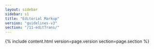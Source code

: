 ```yaml
---
layout: sidebar
sidebar: s1
title: "Editorial Markup"
version: "guidelines-v3"
section: "/11-editTrans/"
---
```

{% include content.html version=page.version section=page.section %}